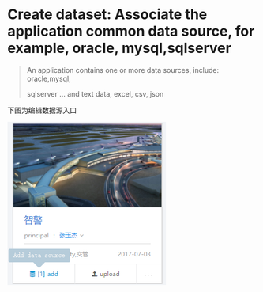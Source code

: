 # Create dataset: Associate the application common data source, for example, oracle, mysql,sqlserver

> An  application contains one or more data sources, include: oracle,mysql,
>
> sqlserver ... and text data, excel, csv, json

下图为编辑数据源入口

![](/assets/edit_datasource.png)

